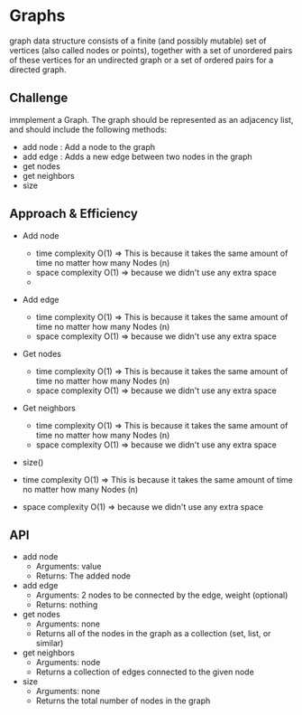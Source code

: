 # Graphs
 graph data structure consists of a finite (and possibly mutable) set of vertices (also called nodes or points), together with a set of unordered pairs of these vertices for an undirected graph or a set of ordered pairs for a directed graph.

## Challenge
immplement a Graph. The graph should be represented as an adjacency list, and should include the following methods:
- add node : Add a node to the graph
- add edge : Adds a new edge between two nodes in the graph
- get nodes  
- get neighbors  
- size
   
## Approach & Efficiency

- Add node    
   -  time complexity O(1) => This is because it takes the same amount of time no matter how many Nodes (n)
   -  space complexity O(1) => because we didn't use any extra space  
   -          
- Add edge 
   -  time complexity O(1) => This is because it takes the same amount of time no matter how many Nodes (n) 
   -  space complexity O(1) => because we didn't use any extra space 
             
- Get nodes 
  -  time complexity O(1) => This is because it takes the same amount of time no matter how many Nodes (n)
  -  space complexity O(1) =>  because we didn't use any extra space 
              
- Get neighbors 
  -  time complexity O(1) => This is because it takes the same amount of time no matter how many Nodes (n)
  -  space complexity O(1) => because we didn't use any extra space 
                  
- size()  
 -  time complexity O(1) => This is because it takes the same amount of time no matter how many Nodes (n)  
 -  space complexity O(1) =>  because we didn't use any extra space 
            
## API
- add node
   - Arguments: value
   - Returns: The added node
- add edge 
   - Arguments: 2 nodes to be connected by the edge, weight (optional)
   - Returns: nothing
- get nodes
   - Arguments: none
   - Returns all of the nodes in the graph as a collection (set, list, or similar)
- get neighbors
   - Arguments: node
   - Returns a collection of edges connected to the given node
- size
   - Arguments: none
   - Returns the total number of nodes in the graph

